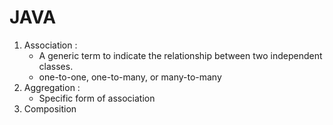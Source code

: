 # JAVA

1) Association :
    - A generic term to indicate the relationship between two independent classes.
    - one-to-one, one-to-many, or many-to-many
3) Aggregation :
   - Specific form of association
5) Composition
